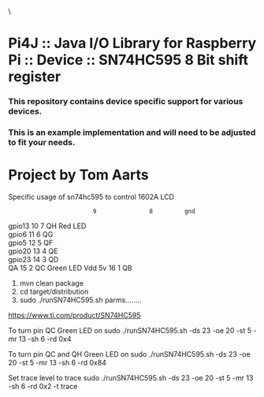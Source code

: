 \



Pi4J :: Java I/O Library for Raspberry Pi :: Device :: SN74HC595 8 Bit shift register
==========================================================================

### This repository contains device specific support for various devices.

### This is an example implementation and will need to be adjusted to fit your needs.

Project by Tom Aarts
==========================================================================


Specific usage of sn74hc595 to control 1602A LCD

                            9               8         gnd

gpio13                      10              7         QH Red LED   
gpio6                       11              6         QG  
gpio5                       12              5         QF  
gpio20                      13              4         QE  
gpio23                      14              3         QD   
QA                          15              2         QC Green LED
Vdd 5v                      16              1         QB

1. mvn clean package
2. cd target/distribution
3. sudo ./runSN74HC595.sh parms........

https://www.ti.com/product/SN74HC595

To turn pin QC Green LED on
sudo ./runSN74HC595.sh -ds 23 -oe 20 -st 5 -mr 13 -sh 6 -rd 0x4

To turn pin QC and QH Green LED on
sudo ./runSN74HC595.sh -ds 23 -oe 20 -st 5 -mr 13 -sh 6 -rd 0x84

Set trace level to trace
sudo ./runSN74HC595.sh -ds 23 -oe 20 -st 5 -mr 13 -sh 6 -rd 0x2 -t trace


